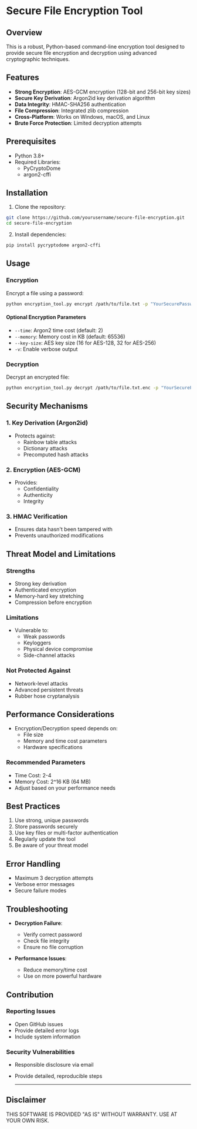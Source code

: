 # Secure File Encryption Tool

## Overview

This is a robust, Python-based command-line encryption tool designed to provide secure file encryption and decryption using advanced cryptographic techniques.

## Features

- **Strong Encryption**: AES-GCM encryption (128-bit and 256-bit key sizes)
- **Secure Key Derivation**: Argon2id key derivation algorithm
- **Data Integrity**: HMAC-SHA256 authentication
- **File Compression**: Integrated zlib compression
- **Cross-Platform**: Works on Windows, macOS, and Linux
- **Brute Force Protection**: Limited decryption attempts

## Prerequisites

- Python 3.8+
- Required Libraries:
  - PyCryptoDome
  - argon2-cffi

## Installation

1. Clone the repository:
```bash
git clone https://github.com/yourusername/secure-file-encryption.git
cd secure-file-encryption
```

2. Install dependencies:
```bash
pip install pycryptodome argon2-cffi
```

## Usage

### Encryption

Encrypt a file using a password:
```bash
python encryption_tool.py encrypt /path/to/file.txt -p "YourSecurePassword"
```

#### Optional Encryption Parameters
- `--time`: Argon2 time cost (default: 2)
- `--memory`: Memory cost in KB (default: 65536)
- `--key-size`: AES key size (16 for AES-128, 32 for AES-256)
- `-v`: Enable verbose output

### Decryption

Decrypt an encrypted file:
```bash
python encryption_tool.py decrypt /path/to/file.txt.enc -p "YourSecurePassword"
```

## Security Mechanisms

### 1. Key Derivation (Argon2id)
- Protects against:
  - Rainbow table attacks
  - Dictionary attacks
  - Precomputed hash attacks

### 2. Encryption (AES-GCM)
- Provides:
  - Confidentiality
  - Authenticity
  - Integrity

### 3. HMAC Verification
- Ensures data hasn't been tampered with
- Prevents unauthorized modifications

## Threat Model and Limitations

### Strengths
- Strong key derivation
- Authenticated encryption
- Memory-hard key stretching
- Compression before encryption

### Limitations
- Vulnerable to:
  - Weak passwords
  - Keyloggers
  - Physical device compromise
  - Side-channel attacks

### Not Protected Against
- Network-level attacks
- Advanced persistent threats
- Rubber hose cryptanalysis

## Performance Considerations

- Encryption/Decryption speed depends on:
  - File size
  - Memory and time cost parameters
  - Hardware specifications

### Recommended Parameters
- Time Cost: 2-4
- Memory Cost: 2^16 KB (64 MB)
- Adjust based on your performance needs

## Best Practices

1. Use strong, unique passwords
2. Store passwords securely
3. Use key files or multi-factor authentication
4. Regularly update the tool
5. Be aware of your threat model

## Error Handling

- Maximum 3 decryption attempts
- Verbose error messages
- Secure failure modes

## Troubleshooting

- **Decryption Failure**: 
  - Verify correct password
  - Check file integrity
  - Ensure no file corruption

- **Performance Issues**:
  - Reduce memory/time cost
  - Use on more powerful hardware

## Contribution

### Reporting Issues
- Open GitHub issues
- Provide detailed error logs
- Include system information

### Security Vulnerabilities
- Responsible disclosure via email
- Provide detailed, reproducible steps

   ---   ---   ---   ---   ---

## Disclaimer

THIS SOFTWARE IS PROVIDED "AS IS" WITHOUT WARRANTY. USE AT YOUR OWN RISK.
